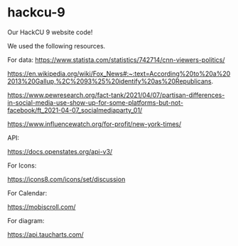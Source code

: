 # hackcu-9

Our HackCU 9 website code!

We used the following resources.

For data:
https://www.statista.com/statistics/742714/cnn-viewers-politics/

https://en.wikipedia.org/wiki/Fox_News#:~:text=According%20to%20a%202013%20Gallup,%2C%2093%25%20identify%20as%20Republicans.

https://www.pewresearch.org/fact-tank/2021/04/07/partisan-differences-in-social-media-use-show-up-for-some-platforms-but-not-facebook/ft_2021-04-07_socialmediaparty_01/

https://www.influencewatch.org/for-profit/new-york-times/

API:

https://docs.openstates.org/api-v3/

For Icons:

https://icons8.com/icons/set/discussion

For Calendar:

https://mobiscroll.com/

For diagram:

https://api.taucharts.com/
